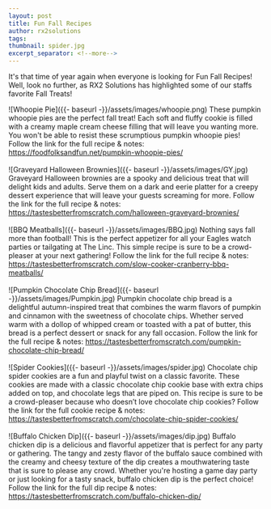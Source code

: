 ```yaml
---
layout: post
title: Fun Fall Recipes
author: rx2solutions
tags: 
thumbnail: spider.jpg
excerpt_separator: <!--more-->
---
```

It's that time of year again when everyone is looking for Fun Fall Recipes! Well, look no further, as RX2 Solutions 
has highlighted some of our staffs favorite Fall Treats!
<!--more-->

![Whoopie Pie]({{- baseurl -}}/assets/images/whoopie.png)
These pumpkin whoopie pies are the perfect fall treat! Each soft and fluffy cookie is filled with a creamy maple cream cheese filling that will leave you wanting more. You won't be able to resist these scrumptious pumpkin whoopie pies! Follow the link for the full recipe & notes: https://foodfolksandfun.net/pumpkin-whoopie-pies/ <BR>
<BR>
![Graveyard Halloween Brownies]({{- baseurl -}}/assets/images/GY.jpg)
Graveyard Halloween brownies are a spooky and delicious treat that will delight kids and adults. Serve them on a dark and eerie platter for a creepy dessert experience that will leave your guests screaming for more. Follow the link for the full recipe & notes: https://tastesbetterfromscratch.com/halloween-graveyard-brownies/ <BR>
<BR>
![BBQ Meatballs]({{- baseurl -}}/assets/images/BBQ.jpg)
Nothing says fall more than football! This is the perfect appetizer for all your Eagles watch parties or tailgating at The Linc. This simple recipe is sure to be a crowd-pleaser at your next gathering! Follow the link for the full recipe & notes: https://tastesbetterfromscratch.com/slow-cooker-cranberry-bbq-meatballs/ <BR>
<BR>
![Pumpkin Chocolate Chip Bread]({{- baseurl -}}/assets/images/Pumpkin.jpg)
Pumpkin chocolate chip bread is a delightful autumn-inspired treat that combines the warm flavors of pumpkin and cinnamon with the sweetness of chocolate chips. Whether served warm with a dollop of whipped cream or toasted with a pat of butter, this bread is a perfect dessert or snack for any fall occasion. Follow the link for the full recipe & notes: https://tastesbetterfromscratch.com/pumpkin-chocolate-chip-bread/ <BR>
<BR>
![Spider Cookies]({{- baseurl -}}/assets/images/spider.jpg)
Chocolate chip spider cookies are a fun and playful twist on a classic favorite. These cookies are made with a classic chocolate chip cookie base with extra chips added on top, and chocolate legs that are piped on. This recipe is sure to be a crowd-pleaser because who doesn’t love chocolate chip cookies? Follow the link for the full cookie recipe & notes: https://tastesbetterfromscratch.com/chocolate-chip-spider-cookies/ <BR>
<BR>
![Buffalo Chicken Dip]({{- baseurl -}}/assets/images/dip.jpg)
Buffalo chicken dip is a delicious and flavorful appetizer that is perfect for any party or gathering. The tangy and zesty flavor of the buffalo sauce combined with the creamy and cheesy texture of the dip creates a mouthwatering taste that is sure to please any crowd. Whether you're hosting a game day party or just looking for a tasty snack, buffalo chicken dip is the perfect choice! Follow the link for the full dip recipe & notes: https://tastesbetterfromscratch.com/buffalo-chicken-dip/

